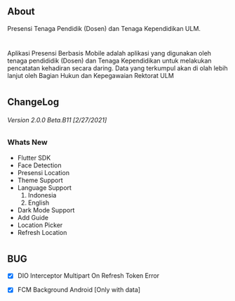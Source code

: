## **About**
Presensi Tenaga Pendidik (Dosen) dan Tenaga Kependidikan ULM.
# 

Aplikasi Presensi Berbasis Mobile adalah aplikasi yang digunakan oleh tenaga pendididik (Dosen) dan Tenaga Kependidikan untuk melakukan pencatatan kehadiran secara daring. Data yang terkumpul akan di olah lebih lanjut oleh Bagian Hukun dan Kepegawaian Rektorat ULM

# 
# 
## **ChangeLog**
###### *Version 2.0.0 Beta.B11 [2/27/2021]*
### **Whats New**
- Flutter SDK
- Face Detection
- Presensi Location
- Theme Support
- Language Support
  1. Indonesia
  2. English
- Dark Mode Support
- Add Guide
- Location Picker
- Refresh Location

# 
# 
# 

## **BUG**
- [x] DIO Interceptor Multipart On Refresh Token Error
- [x] FCM Background Android [Only with data]


[ULM logo]: https://presensi.ulm.ac.id/assets/static/media/logo-unlam.503632fb.png
